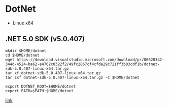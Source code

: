 # DotNet

* Linux x64

## .NET 5.0 SDK (v5.0.407)

```
mkdir $HOME/dotnet
cd $HOME/dotnet
wget https://download.visualstudio.microsoft.com/download/pr/06628342-344d-4524-ba62-e4762c0322f2/49fc2867cf4cfde29c721ff3b03cdf1b/dotnet-sdk-5.0.407-linux-x64.tar.gz
tar xf dotnet-sdk-5.0.407-linux-x64.tar.gz
tar zxf dotnet-sdk-5.0.407-linux-x64.tar.gz -C $HOME/dotnet

export DOTNET_ROOT=$HOME/dotnet
export PATH=$PATH:$HOME/dotnet

```

[link](https://dotnet.microsoft.com/en-us/download/dotnet/thank-you/sdk-5.0.407-linux-x64-binaries)



